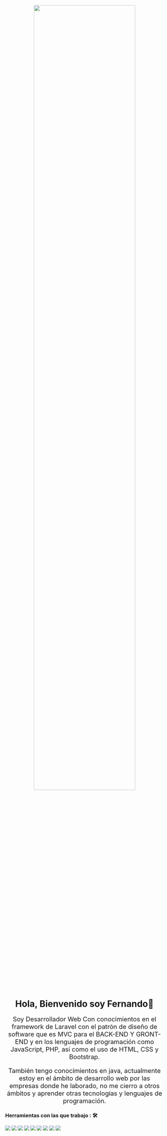 <div align="center">
  <img style="width: 80%; height: auto;" src="https://miro.medium.com/v2/resize:fit:720/1*-ntL3Dsvc-dJ5cLGRtSuEw.gif">
</div>

<div id="header" style="text-align: center;">
  <h1 align="center" >Hola, Bienvenido soy Fernando👋</h1>
</div>

 <div style="text-align: center;">

<p style="font-size: 20px;">
Soy Desarrollador Web Con conocimientos en el framework de Laravel con el patrón de diseño de software que es MVC para el BACK-END Y GRONT-END y en los lenguajes de programación como JavaScript, PHP, así como el uso de HTML, CSS y Bootstrap.
</p>

<p style="font-size: 20px;">
También tengo conocimientos en java, actualmente estoy en el ámbito de desarrollo web por las empresas donde he laborado, no me cierro a otros ámbitos y aprender otras tecnologías y lenguajes de programación.
</p>

 </div>

 ### Herramientas con las que trabajo : 🛠

<img src="https://img.shields.io/badge/javascript%20-%23323330.svg?&style=for-the-badge&logo=javascript&logoColor=%23F7DF1E">   <img src="https://img.shields.io/badge/html5%20-%23E34F26.svg?&style=for-the-badge&logo=html5&logoColor=white">   <img src="https://img.shields.io/badge/css3%20-%231572B6.svg?&style=for-the-badge&logo=css3&logoColor=white">    <img src="https://img.shields.io/badge/bootstrap%20-%23563D7C.svg?&style=for-the-badge&logo=bootstrap&logoColor=white">   <img src="https://img.shields.io/badge/git%20-%23F05033.svg?&style=for-the-badge&logo=git&logoColor=white"/>   <img src="http://img.shields.io/badge/-VS%20Code-000000?style=for-the-badge&logo=Visual-studio-code&logoColor=blue">  <img src="https://img.shields.io/badge/mysql-%2300f.svg?style=for-the-badge&logo=mysql&logoColor=white"> <img src="https://img.shields.io/badge/laravel-%23FF2D20.svg?style=for-the-badge&logo=laravel&logoColor=white"> <img src="https://img.shields.io/badge/java-%23ED8B00.svg?style=for-the-badge&logo=java&logoColor=white">


